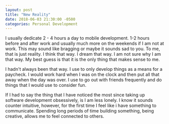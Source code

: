 ```yaml
---
layout: post
title: "New Reality"
date: 2018-06-03 21:30:00 -0500
categories: Personal Development 
---
```


I usually dedicate 2 - 4 hours a day to mobile development. 1-2 hours before and after work and usually much more on the weekends if I am not at work. This may sound like bragging or maybe it sounds sad to you. To me, that is just reality. I think that way. I dream that way. I am not sure why I am that way. My best guess is that it is the only thing that makes sense to me.  

I hadn't always been that way. I use to only develop things as a means for a paycheck. I would work hard when I was on the clock and then put all that away when the day was over. I use to go out with friends frequently and do things that I would use to consider fun. 

If I had to say the thing that I have noticed the most since taking up software development obsessively, is I am less lonely. I know it sounds counter intuitive, however, for the first time I feel like i have something to communicate. Spending long periods of time building something, being creative, allows me to feel connected to others. 
